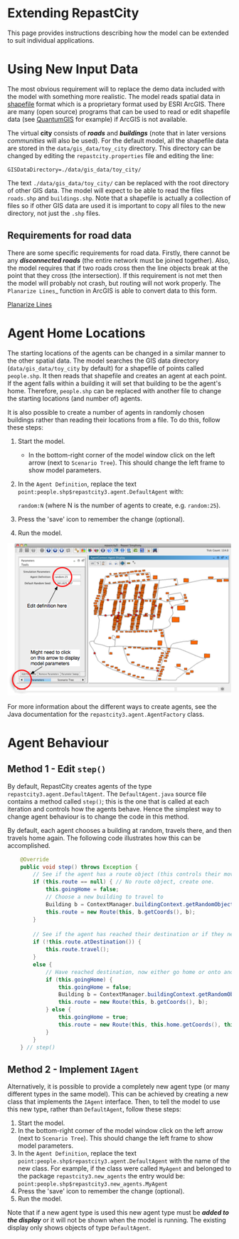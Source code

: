 Extending RepastCity
====================

This page provides instructions describing how the model can be extended to suit individual applications.

Using New Input Data
====================

The most obvious requirement will to replace the demo data included with the model with something more realistic. The model reads spatial data in [shapefile](http://en.wikipedia.org/wiki/Shapefile) format which is a proprietary format used by ESRI ArcGIS. There are many (open source) programs that can be used to read or edit shapefile data (see [QuantumGIS](http://www.qgis.org/_)  for example) if ArcGIS is not available.




The virtual **city** consists of ***roads*** and ***buildings*** (note that in later versions  *communities* will also be used). For the default model, all the shapefile data are stored in the `data/gis_data/toy_city` directory. This directory can be changed by editing the `repastcity.properties` file and editing the line:

	GISDataDirectory=./data/gis_data/toy_city/

The text `./data/gis_data/toy_city/` can be replaced with the root directory of other GIS data. The model will expect to be able to read the files `roads.shp` and `buildings.shp`. Note that a shapefile is actually a collection of files so if other GIS data are used it is important to copy all files to the new directory, not just the `.shp` files.

Requirements for road data
--------------------------

There are some specific requirements for road data. Firstly, there cannot be any ***disconnected roads*** (the entire network must be joined together). Also, the model requires that if two roads cross then the line objects break at the point that they cross (the intersection). If this requirement is not met then the model will probably not crash, but routing will not work properly. The `Planarize Lines`_ function in ArcGIS is able to convert data to this form.

[Planarize Lines](http://help.arcgis.com/en/arcgisdesktop/10.0/help/index.html#//001t0000008t000000.htm)

Agent Home Locations
====================

The starting locations of the agents can be changed in a similar manner to the other spatial data. The model searches the GIS data directory (`data/gis_data/toy_city` by default) for a shapefile of points called `people.shp`. It then reads that shapefile and creates an agent at each point. If the agent falls within a building it will set that building to be the agent's home. Therefore, `people.shp` can be replaced with another file to change the starting locations (and number of) agents.

It is also possible to create a number of agents in randomly chosen buildings rather than reading their locations from a file. To do this, follow these steps:

1. Start the model.

    * In the bottom-right corner of the model window click on the left arrow (next to `Scenario Tree`). This should change the left frame to show model parameters.

2. In the `Agent Definition`, replace the text `point:people.shp$repastcity3.agent.DefaultAgent` with:

    `random:N` (where N is the number of agents to create, e.g. `random:25`).
3. Press the 'save' icon to remember the change (optional).
4. Run the model.

![](figures/agent_definition_gui.png)

For more information about the different ways to create agents, see the Java documentation for the `repastcity3.agent.AgentFactory` class.

Agent Behaviour
===============

Method 1 - Edit `step()`
--------------------------

By default, RepastCity creates agents of the type  `repastcity3.agent.DefaultAgent`. The `DefaultAgent.java` source file contains a method called `step()`; this is the one that is called at each iteration and controls how the agents behave. Hence the simplest way to change agent behaviour is to change the code in this method.

By default, each agent chooses a building at random, travels there, and then travels home again. The following code illustrates how this can be accomplished.
```java
	@Override
	public void step() throws Exception {
		// See if the agent has a route object (this controls their movement).
		if (this.route == null) { // No route object, create one.
			this.goingHome = false;
			// Choose a new building to travel to
			Building b = ContextManager.buildingContext.getRandomObject();
			this.route = new Route(this, b.getCoords(), b);
		}
		
		// See if the agent has reached their destination or if they need to keep travelling
		if (!this.route.atDestination()) { 
			this.route.travel();
		} 
		else {
			// Have reached destination, now either go home or onto another building
			if (this.goingHome) {
				this.goingHome = false;
				Building b = ContextManager.buildingContext.getRandomObject();
				this.route = new Route(this, b.getCoords(), b);
			} else {
				this.goingHome = true;
				this.route = new Route(this, this.home.getCoords(), this.home);
			}
		}
	} // step()
```
Method 2 - Implement `IAgent`
-------------------------------

Alternatively, it is possible to provide a completely new agent type (or many different types in the same model). This can be achieved by creating a new class that implements the `IAgent` interface. Then, to tell the model to use this new type, rather than `DefaultAgent`, follow these steps:

1. Start the model.
2. In the bottom-right corner of the model window click on the left arrow (next to `Scenario Tree`). This should change the left frame to show model parameters.
3. In the `Agent Definition`, replace the text `point:people.shp$repastcity3.agent.DefaultAgent` with the name of the new class. For example, if the class were called `MyAgent` and belonged to the package `repastcity3.new_agents` the entry would be:
    `point:people.shp$repastcity3.new_agents.MyAgent`
4. Press the 'save' icon to remember the change (optional).
5. Run the model.

Note that if a new agent type is used this new agent type must be ***added to the display*** or it will not be shown when the model is running. The existing display only shows objects of type `DefaultAgent`.

